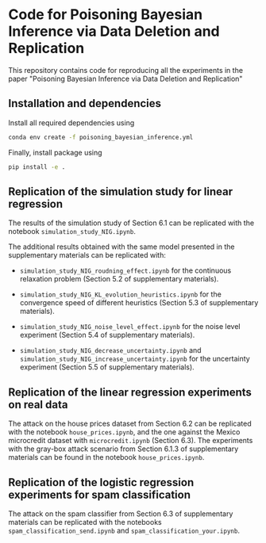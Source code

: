 # Code for Poisoning Bayesian Inference via Data Deletion and Replication

This repository contains code for reproducing all the experiments in the paper "Poisoning Bayesian Inference via Data Deletion and Replication"

## Installation and dependencies

Install all required dependencies using

```bash
conda env create -f poisoning_bayesian_inference.yml
```

Finally, install package using

```bash
pip install -e .
```

## Replication of the simulation study for linear regression

The results of the simulation study of Section 6.1 can be replicated with the notebook ```simulation_study_NIG.ipynb```.

The additional results obtained with the same model presented in the supplementary materials can be replicated with:

- ```simulation_study_NIG_roudning_effect.ipynb``` for the continuous relaxation problem (Section 5.2 of supplementary materials).

- ```simulation_study_NIG_KL_evolution_heuristics.ipynb``` for the convergence speed of different heuristics (Section 5.3 of supplementary materials).

- ```simulation_study_NIG_noise_level_effect.ipynb``` for the noise level experiment (Section 5.4 of supplementary materials).

- ```simulation_study_NIG_decrease_uncertainty.ipynb``` and ```simulation_study_NIG_increase_uncertainty.ipynb``` for the uncertainty experiment (Section 5.5 of supplementary materials).


## Replication of the linear regression experiments on real data

The attack on the house prices dataset from Section 6.2 can be replicated with the notebook ```house_prices.ipynb```, and the one against the Mexico microcredit dataset with ```microcredit.ipynb``` (Section 6.3).
The experiments with the gray-box attack scenario from Section 6.1.3 of supplementary materials can be found in the notebook ```house_prices.ipynb```.

## Replication of the logistic regression experiments for spam classification

The attack on the spam classifier from Section 6.3 of supplementary materials can be replicated with the notebooks ```spam_classification_send.ipynb``` and  ```spam_classification_your.ipynb```.

